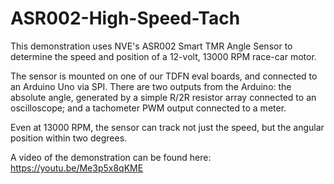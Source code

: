 # ASR002-High-Speed-Tach
This demonstration uses NVE's ASR002 Smart TMR Angle Sensor to determine the speed and position 
of a 12-volt, 13000 RPM race-car motor. 

The sensor is mounted on one of our TDFN eval boards, and connected to an Arduino Uno via SPI. 
There are two outputs from the Arduino: the absolute angle, generated by a simple R/2R resistor array 
connected to an oscilloscope; and a tachometer PWM output connected to a meter. 

Even at 13000 RPM, the sensor can track not just the speed, but the angular position within two degrees.

A video of the demonstration can be found here: https://youtu.be/Me3p5x8qKME
